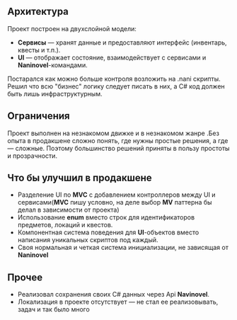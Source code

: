 ## Архитектура

Проект построен на двухслойной модели:

- **Сервисы** — хранят данные и предоставляют интерфейс (инвентарь, квесты и т.п.).
- **UI** — отображает состояние, взаимодействует с сервисами и **Naninovel**-командами.

Постарался как можно больше контроля возложить на .nani скрипты. Решил что всю "бизнес" логику следует писать в них, а C# код должен быть лишь инфраструктурным.

## Ограничения

Проект выполнен на незнакомом движке и в незнакомом жанре .Без опыта в продакшене сложно понять, где нужны простые решения, а где — сложные. Поэтому большинство решений приняты в пользу простоты и прозрачности.

## Что бы улучшил в продакшене

- Разделение UI по **MVC** с добавлением контроллеров между UI и сервисами(**MVC** пишу условно, на деле выбор **MV** паттерна бы делал в зависимости от проекта)
- Использование **enum** вместо строк для идентификаторов предметов, локаций и квестов.
- Компонентная система поведения для **UI**-объектов вместо написания уникальных скриптов под каждый.
- Своя нормальная и четкая система инициализации, не зависящая от **Naninovel**

## Прочее

- Реализовал сохранения своих C# данных через Api **Navinovel**.
- Локализация в проекте отсутствует — не стал ее реализовывать, задач и так было много
